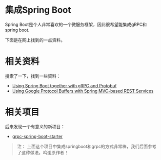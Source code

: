 集成Spring Boot
==============

Spring Boot是个人非常喜欢的一个微服务框架，因此很希望能集成gRPC和spring boot.

下面是在网上找到的一点资料。

# 相关资料

搜索了一下，找到一些资料：

- [Using Spring Boot together with gRPC and Protobuf](http://stackoverflow.com/questions/31938242/using-spring-boot-together-with-grpc-and-protobuf)
- [Using Google Protocol Buffers with Spring MVC-based REST Services](https://spring.io/blog/2015/03/22/using-google-protocol-buffers-with-spring-mvc-based-rest-services)

# 相关项目

后来发现一个有意义的新项目：

- [grpc-spring-boot-starter](https://github.com/LogNet/grpc-spring-boot-starter)

> 注： 上面这个项目中集成springboot和grpc的方式非常棒，我们后面参考了这种做法。鸣谢原作者！




